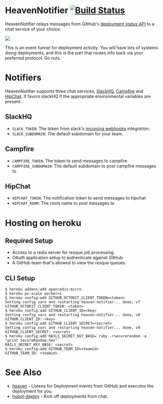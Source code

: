 # HeavenNotifier [![Build Status](https://travis-ci.org/atmos/heaven-notifier.png?branch=master)](https://travis-ci.org/atmos/heaven-notifier)

HeavenNotifier relays messages from GitHub's [deployment status API](http://developer.github.com/v3/repos/deployments/#deployment-statuses) to a chat service of your choice.

![](http://f.cl.ly/items/0b2d3m1b3u2V2v3T1G2Q/Slack%202014-04-03%2011-15-49%202014-04-03%2011-15-51.jpg)

This is an event funnel for deployment activity. You will have lots of systems doing deployments, and this is the part that routes info back via your preferred protocol. Go nuts.

# Notifiers

HeavenNotifier supports three chat services, [SlackHQ](https://slack.com/), [Campfire](https://campfirenow.com/) and [HipChat](https://hipchat.com). It favors slackHQ if the appropriate environmental variables are present.

## SlackHQ

* `SLACK_TOKEN`: The token from slack's [incoming webhooks](https://tlc.slack.com/services/new/incoming-webhook) integration.
* `SLACK_SUBDOMAIN`: The default subdomain for your team.

## Campfire

* `CAMPFIRE_TOKEN`: The token to send messages to campfire
* `CAMPFIRE_SUBDOMAIN`: The default subdomain to post campfire messages to

## HipChat

* `HIPCHAT_TOKEN`: The notification token to send messages to hipchat
* `HIPCHAT_ROOM`: The room name to post messages to

# Hosting on heroku

## Required Setup

* Access to a redis server for resque job processing.
* OAuth application setup to authenticate against GitHub.
* A GitHub team that's allowed to view the resque queues.

## CLI Setup

    $ heroku addons:add openredis:micro
    $ heroku ps:scale worker=1
    $ heroku config:add GITHUB_OCTOKIT_CLIENT_TOKEN=<token>
    Setting config vars and restarting heaven-notifier... done, v7
    GITHUB_OCTOKIT_CLIENT_TOKEN: <token>
    $ heroku config:add GITHUB_CLIENT_ID=<key>
    Setting config vars and restarting heaven-notifier... done, v8
    GITHUB_CLIENT_ID: <key>
    $ heroku config:add GITHUB_CLIENT_SECRET=<secret>
    Setting config vars and restarting heaven-notifier... done, v9
    GITHUB_CLIENT_SECRET: <secret>
    $ heroku config:add RAILS_SECRET_KEY_BASE=`ruby -rsecurerandom -e "print SecureRandom.hex"`
    RAILS_SECRET_KEY_BASE: <secret>
    $ heroku config:add GITHUB_TEAM_ID=<teamid>
    GITHUB_TEAM_ID: <teamid>

# See Also

* [heaven](https://github.com/atmos/heaven) - Listens for Deployment events from GitHub and executes the deployment for you.
* [hubot-deploy](https://github.com/atmos/hubot-deploy) - Kick off deployments from chat.
